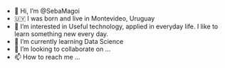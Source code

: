 - 👋 Hi, I’m @SebaMagoi
- 🇺🇾 I was born and live in Montevideo, Uruguay
- 👀 I’m interested in  Useful technology, applied in everyday life. I like to learn something new every day.
- 🌱 I’m currently learning Data Science 
- 💞️ I’m looking to collaborate on ...
- 📫 How to reach me ...

<!---
SebaMagoi/SebaMagoi is a ✨ special ✨ repository because its `README.md` (this file) appears on your GitHub profile.
You can click the Preview link to take a look at your changes.
--->

